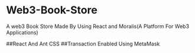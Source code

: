 # Web3-Book-Store

A web3 Book Store Made By Using React and Moralis(A Platform For Web3 Applications)

##React And Ant CSS
##Transaction Enabled Using MetaMask
